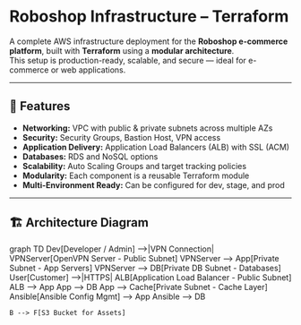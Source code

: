 # Roboshop Infrastructure – Terraform

A complete AWS infrastructure deployment for the **Roboshop e-commerce platform**, built with **Terraform** using a **modular architecture**.  
This setup is production-ready, scalable, and secure — ideal for e-commerce or web applications.

---

## 📌 Features
- **Networking:** VPC with public & private subnets across multiple AZs
- **Security:** Security Groups, Bastion Host, VPN access
- **Application Delivery:** Application Load Balancers (ALB) with SSL (ACM)
- **Databases:** RDS and NoSQL options
- **Scalability:** Auto Scaling Groups and target tracking policies
- **Modularity:** Each component is a reusable Terraform module
- **Multi-Environment Ready:** Can be configured for dev, stage, and prod

---

## 🏗 Architecture Diagram

graph TD
    Dev[Developer / Admin] -->|VPN Connection| VPNServer[OpenVPN Server - Public Subnet]
    VPNServer --> App[Private Subnet - App Servers]
    VPNServer --> DB[Private DB Subnet - Databases]
    User[Customer] -->|HTTPS| ALB[Application Load Balancer - Public Subnet]
    ALB --> App
    App --> DB
    App --> Cache[Private Subnet - Cache Layer]
    Ansible[Ansible Config Mgmt] --> App
    Ansible --> DB

    B --> F[S3 Bucket for Assets]

